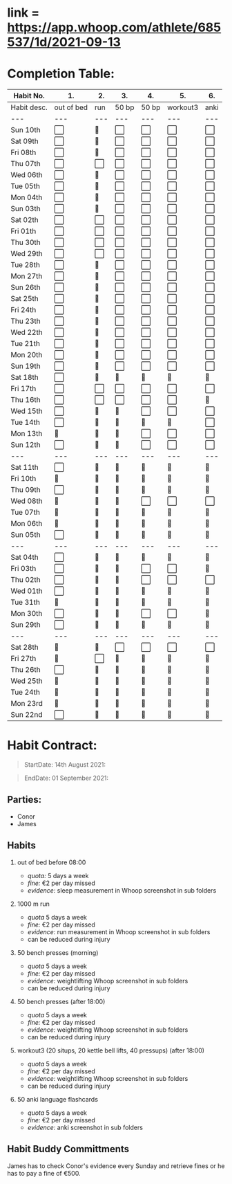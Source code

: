 # link = https://app.whoop.com/athlete/685537/1d/2021-09-13
# Completion Table:
Habit No.  |   1.      |  2.    | 3.     |   4.  |    5.    |   6.| 
---        | ---       | ---    | ---    |---    |---       |---  |
Habit desc.| out of bed| run    | 50 bp  | 50 bp | workout3 | anki|
---        | ---       | ---    | ---    | ---   | ---     | ---
Sun 10th   |  ⬜        |   🔳   |   ⬜    |  ⬜   |   ⬜     |  ⬜   |
Sat 09th   |  ⬜        |   🔳   |   ⬜    |  ⬜   |   ⬜     |  ⬜   |
Fri 08th   |  ⬜        |   🔳   |   ⬜    |  ⬜   |   ⬜     |  ⬜   |
Thu 07th   |  ⬜        |   ⬜    |   ⬜    |  ⬜   |   ⬜     |  ⬜   |
Wed 06th   |  ⬜        |   🔳   |   ⬜    |  ⬜   |   ⬜     |  ⬜   |
Tue 05th   |  ⬜        |   🔳   |   ⬜    |  ⬜   |   ⬜     |  ⬜   |
Mon 04th   |  ⬜        |   🔳   |   ⬜    |  ⬜   |   ⬜     |  ⬜   |
Sun 03th   |  ⬜        |   🔳   |   ⬜    |  ⬜   |   ⬜     |  ⬜   |
Sat 02th   |  ⬜        |   ⬜    |   ⬜    |  ⬜   |   ⬜     |  ⬜   |
Fri 01th   |  ⬜        |   ⬜    |   ⬜    |  ⬜   |   ⬜     |  ⬜   |
Thu 30th   |  ⬜        |   ⬜    |   ⬜    |  ⬜   |   ⬜     |  ⬜   |
Wed 29th   |  ⬜        |   ⬜    |   ⬜    |  ⬜   |   ⬜     |  ⬜   |
Tue 28th   |  ⬜        |   🔳   |   ⬜    |  ⬜   |   ⬜     |  ⬜   |
Mon 27th   |  ⬜        |   🔳   |   ⬜    |  ⬜   |   ⬜     |  ⬜   |
Sun 26th   |  ⬜        |   🔳   |   ⬜    |  ⬜   |   ⬜     |  ⬜   |
Sat 25th   |  ⬜        |   🔳   |   ⬜    |  ⬜   |   ⬜     |  ⬜   |
Fri 24th   |  ⬜        |   🔳   |   ⬜    |  ⬜   |   ⬜     |  ⬜   |
Thu 23th   |  ⬜        |   🔳   |   ⬜    |  ⬜   |   ⬜     |  ⬜   |
Wed 22th   |  ⬜        |   🔳   |   ⬜    |  ⬜   |   ⬜     |  ⬜   |
Tue 21th   |  ⬜        |   🔳   |   ⬜    |  ⬜   |   ⬜     |  ⬜   |
Mon 20th   |  ⬜        |   🔳   |   ⬜    |  ⬜   |   ⬜     |  ⬜   |
Sun 19th   |  ⬜        |   🔳   |   ⬜    |  ⬜   |   ⬜     |  ⬜   |
Sat 18th   |  ⬜        |   🔳   |   🔳   |  🔳  |   🔳    |  🔳  |
Fri 17th   |  ⬜        |   ⬜    |   ⬜    |  ⬜   |   ⬜     |  ⬜   |
Thu 16th   |  ⬜        |   ⬜    |   ⬜    |  ⬜   |   ⬜     |  🔳  |
Wed 15th   |  ⬜        |   🔳   |   🔳   |  ⬜   |   ⬜     |  ⬜   |
Tue 14th   |  ⬜        |   🔳   |   🔳   |  🔳  |  🔳     |  ⬜   |
Mon 13th   |  🔳       |   🔳   |   🔳   |  ⬜   |   ⬜     |  ⬜   |
Sun 12th   |  ⬜        |   🔳   |   🔳   |  ⬜   |   ⬜     |  ⬜   |
---        | ---       | ---    | ---    | ---  | ---     | ---  |
Sat 11th   |  ⬜        |   🔳   |   🔳   |  🔳  |   🔳    |  🔳  |
Fri 10th   |  🔳       |   🔳   |   🔳   |  🔳  |   🔳    |  🔳  |
Thu 09th   |  ⬜        |   🔳   |   🔳   |  🔳  |   🔳    |  🔳  |
Wed 08th   |  🔳       |   🔳   |   🔳   |  ⬜   |   ⬜     |  ⬜   |
Tue 07th   |  🔳       |   🔳   |   🔳   |  🔳  |   🔳    |  🔳  |
Mon 06th   |  🔳       |   🔳   |   🔳   |  🔳  |   🔳    |  🔳  |
Sun 05th   |  ⬜        |   🔳   |   🔳   |  🔳  |   🔳    |  🔳  |
---        | ---       | ---    | ---    | ---  | ---     | ---  |
Sat 04th   |  ⬜        |   🔳   |   🔳   |  🔳  |   🔳    |  🔳  |
Fri 03th   |  ⬜        |   🔳   |   🔳   |  ⬜   |   ⬜     |  🔳  |
Thu 02th   |  ⬜        |   🔳   |   🔳   |  ⬜   |   ⬜     |  ⬜  |
Wed 01th   |  ⬜        |   🔳   |   🔳   |  🔳  |   🔳    |  🔳  |
Tue 31th   | 🔳        |   🔳   |   🔳   |  🔳  |   🔳    |  🔳  |
Mon 30th   |  ⬜        |   🔳   |   🔳   |  ⬜    |   ⬜    |  🔳  |
Sun 29th   |  ⬜        |   🔳   |   🔳   |  🔳  |   🔳    |  🔳  |
---        | ---       | ---    | ---    | ---   | ---    | ---  |
Sat 28th   |  🔳       |   🔳   |   ⬜    |   ⬜  |   ⬜     |  ⬜  |
Fri 27th   |  🔳       |   ⬜    |   🔳   |  🔳  |    🔳    |  🔳  |
Thu 26th   |  ⬜        |   🔳   |   🔳   |  🔳  |    🔳    |  🔳  |
Wed 25th   |  🔳       |   🔳   |   🔳   |  🔳  |    🔳    |  🔳  |
Tue 24th   |  🔳       |   🔳   |   🔳   |  🔳  |    🔳    |  🔳  |
Mon 23rd   |  🔳       |   🔳   |   🔳   |  🔳  |    🔳    |  🔳  |
Sun 22nd   |  ⬜        |   🔳   |   🔳   |  🔳  |    🔳    |  🔳  |



# Habit Contract:

> StartDate: 14th August 2021:

> EndDate: 01 September 2021:

## Parties:

- Conor
- James 

## Habits

1. out of bed before 08:00 
    * *quota:* 5 days a week
    * *fine:* €2 per day missed
    * *evidence:* sleep measurement in Whoop screenshot in sub folders

2. 1000 m run 
    * *quota* 5 days a week
    * *fine:* €2 per day missed
    * *evidence:* run measurement in Whoop screenshot in sub folders
    * can be reduced during injury	   

3. 50 bench presses (morning)
    * *quota* 5 days a week
    * *fine:* €2 per day missed
    * *evidence:* weightlifting Whoop screenshot in sub folders
    * can be reduced during injury
 
4. 50 bench presses (after 18:00)
    * *quota* 5 days a week
    * *fine:* €2 per day missed
    * *evidence:* weightlifting Whoop screenshot in sub folders
    * can be reduced during injury		 

5. workout3 (20 situps, 20 kettle bell lifts, 40 pressups) (after 18:00)
    * *quota* 5 days a week
    * *fine:* €2 per day missed
    * *evidence:* weightlifting Whoop screenshot in sub folders
    * can be reduced during injury		 

6. 50 anki language flashcards
    * *quota* 5 days a week
    * *fine:* €2 per day missed
    * *evidence:* anki screenshot in sub folders

## Habit Buddy Committments

James has to check Conor's evidence every Sunday and retrieve fines or he has to pay a fine of €500.













